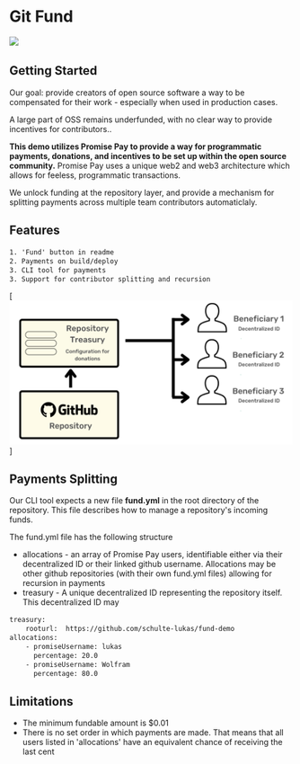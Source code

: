 # Git Fund
[<img src="https://cdn.promise.xyz/img/fund-button.png" width="100"/>](https://app.promise.xyz/#/send?recipient=lukas&amount=1) 

## Getting Started

Our goal: provide creators of open source software a way to be compensated for their work - especially when used in production cases.

A large part of OSS remains underfunded, with no clear way to provide incentives for contributors..

**This demo utilizes Promise Pay to provide a way for programmatic payments, donations, and incentives to be set up within the open source community.** Promise Pay uses a unique web2 and web3 architecture which allows for feeless, programmatic transactions.

We unlock funding at the repository layer, and provide a mechanism for splitting payments across multiple team contributors automaticlaly.

## Features
    1. 'Fund' button in readme
    2. Payments on build/deploy
    3. CLI tool for payments
    3. Support for contributor splitting and recursion

[<img src="img/git-pay-architecture.png" width="600"/>]    

## Payments Splitting
Our CLI tool expects a new file **fund.yml** in the root directory of the repository. This file describes how to manage a repository's incoming funds.

The fund.yml file has the following structure
   - allocations - an array of Promise Pay users, identifiable either via their decentralized ID or their linked github username. Allocations may be other github repositories (with their own fund.yml files) allowing for recursion in payments
   - treasury - A unique decentralized ID representing the repository itself. This decentralized ID may 

```
treasury:
    rooturl:  https://github.com/schulte-lukas/fund-demo
allocations:
    - promiseUsername: lukas
      percentage: 20.0
    - promiseUsername: Wolfram
      percentage: 80.0
```
## Limitations
- The minimum fundable amount is $0.01
- There is no set order in which payments are made. That means that all users listed in 'allocations' have an equivalent chance of receiving the last cent


